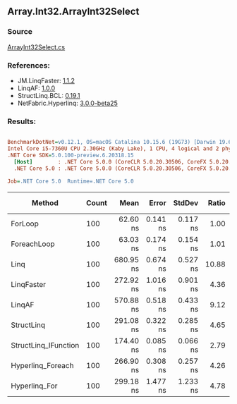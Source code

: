 ﻿## Array.Int32.ArrayInt32Select

### Source
[ArrayInt32Select.cs](../LinqBenchmarks/Array/Int32/ArrayInt32Select.cs)

### References:
- JM.LinqFaster: [1.1.2](https://www.nuget.org/packages/JM.LinqFaster/1.1.2)
- LinqAF: [1.0.0](https://www.nuget.org/packages/LinqAF/1.0.0)
- StructLinq.BCL: [0.19.1](https://www.nuget.org/packages/StructLinq.BCL/0.19.1)
- NetFabric.Hyperlinq: [3.0.0-beta25](https://www.nuget.org/packages/NetFabric.Hyperlinq/3.0.0-beta25)

### Results:
``` ini

BenchmarkDotNet=v0.12.1, OS=macOS Catalina 10.15.6 (19G73) [Darwin 19.6.0]
Intel Core i5-7360U CPU 2.30GHz (Kaby Lake), 1 CPU, 4 logical and 2 physical cores
.NET Core SDK=5.0.100-preview.6.20318.15
  [Host]        : .NET Core 5.0.0 (CoreCLR 5.0.20.30506, CoreFX 5.0.20.30506), X64 RyuJIT
  .NET Core 5.0 : .NET Core 5.0.0 (CoreCLR 5.0.20.30506, CoreFX 5.0.20.30506), X64 RyuJIT

Job=.NET Core 5.0  Runtime=.NET Core 5.0  

```
|               Method | Count |      Mean |    Error |   StdDev | Ratio | RatioSD |  Gen 0 | Gen 1 | Gen 2 | Allocated |
|--------------------- |------ |----------:|---------:|---------:|------:|--------:|-------:|------:|------:|----------:|
|              ForLoop |   100 |  62.60 ns | 0.141 ns | 0.117 ns |  1.00 |    0.00 |      - |     - |     - |         - |
|          ForeachLoop |   100 |  63.03 ns | 0.174 ns | 0.154 ns |  1.01 |    0.00 |      - |     - |     - |         - |
|                 Linq |   100 | 680.95 ns | 0.674 ns | 0.527 ns | 10.88 |    0.02 | 0.0229 |     - |     - |      48 B |
|           LinqFaster |   100 | 272.92 ns | 1.016 ns | 0.901 ns |  4.36 |    0.01 | 0.2027 |     - |     - |     424 B |
|               LinqAF |   100 | 570.88 ns | 0.518 ns | 0.433 ns |  9.12 |    0.02 |      - |     - |     - |         - |
|           StructLinq |   100 | 291.08 ns | 0.322 ns | 0.285 ns |  4.65 |    0.01 |      - |     - |     - |         - |
| StructLinq_IFunction |   100 | 174.40 ns | 0.085 ns | 0.066 ns |  2.79 |    0.01 |      - |     - |     - |         - |
|    Hyperlinq_Foreach |   100 | 266.90 ns | 0.308 ns | 0.257 ns |  4.26 |    0.01 |      - |     - |     - |         - |
|        Hyperlinq_For |   100 | 299.18 ns | 1.477 ns | 1.233 ns |  4.78 |    0.03 |      - |     - |     - |         - |
